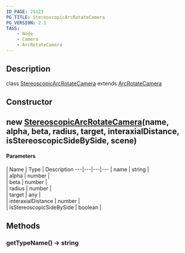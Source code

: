 ```yaml
---
ID_PAGE: 25123
PG_TITLE: StereoscopicArcRotateCamera
PG_VERSION: 2.1
TAGS:
    - Node
    - Camera
    - ArcRotateCamera
---
```

## Description

class [StereoscopicArcRotateCamera](/classes/2.5/StereoscopicArcRotateCamera) extends [ArcRotateCamera](/classes/2.5/ArcRotateCamera)



## Constructor

## new [StereoscopicArcRotateCamera](/classes/2.5/StereoscopicArcRotateCamera)(name, alpha, beta, radius, target, interaxialDistance, isStereoscopicSideBySide, scene)



#### Parameters
 | Name | Type | Description
---|---|---|---
 | name | string |     
 | alpha | number |     
 | beta | number |     
 | radius | number |     
 | target | any |     
 | interaxialDistance | number |     
 | isStereoscopicSideBySide | boolean |  
## Methods

### getTypeName() &rarr; string


